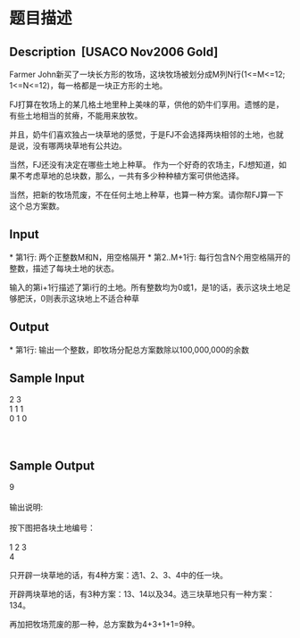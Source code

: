 # 题目描述


<h2>
Description  [USACO Nov2006 Gold]
</h2>
<p>
Farmer John新买了一块长方形的牧场，这块牧场被划分成M列N行(1&lt;=M&lt;=12; 1&lt;=N&lt;=12)，每一格都是一块正方形的土地。
</p>
<p>
FJ打算在牧场上的某几格土地里种上美味的草，供他的奶牛们享用。遗憾的是，有些土地相当的贫瘠，不能用来放牧。
</p>
<p>
并且，奶牛们喜欢独占一块草地的感觉，于是FJ不会选择两块相邻的土地，也就是说，没有哪两块草地有公共边。
</p>
<p>
当然，FJ还没有决定在哪些土地上种草。 作为一个好奇的农场主，FJ想知道，如果不考虑草地的总块数，那么，一共有多少种种植方案可供他选择。
</p>
<p>
当然，把新的牧场荒废，不在任何土地上种草，也算一种方案。请你帮FJ算一下这个总方案数。
</p>
<h2>
Input
</h2>
<p>
* 第1行: 两个正整数M和N，用空格隔开 * 第2..M+1行: 每行包含N个用空格隔开的整数，描述了每块土地的状态。
</p>
<p>
输入的第i+1行描述了第i行的土地。所有整数均为0或1，是1的话，表示这块土地足够肥沃，0则表示这块地上不适合种草
</p>
<h2>
Output
</h2>
<div>
* 第1行: 输出一个整数，即牧场分配总方案数除以100,000,000的余数
</div>
<h2>
Sample Input
</h2>
<div>
2 3<br/>
1 1 1<br/>
0 1 0<br/>
<br/>
<br/>
</div>
<h2>
Sample Output
</h2>
<p>
9<br/>
<br/>
输出说明:<br/>
<br/>
按下图把各块土地编号：<br/>
<br/>
1 2 3<br/>
4
</p>
<p>
只开辟一块草地的话，有4种方案：选1、2、3、4中的任一块。
</p>
<p>
开辟两块草地的话，有3种方案：13、14以及34。选三块草地只有一种方案：134。
</p>
<p>
再加把牧场荒废的那一种，总方案数为4+3+1+1=9种。
</p>
<p>
<br/>
</p>
<h2>
<br/>
</h2>
